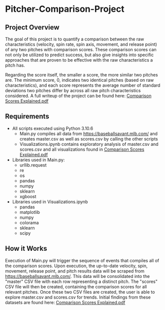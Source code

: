 # Pitcher-Comparison-Project

## Project Overview
The goal of this project is to quantify a comparison between the raw characteristics (velocity, spin rate, spin axis, movement, and release point) of any two pitches with comparison scores. These comparison scores can not only be utilized to predict success, but also give insights into specific approaches that are proven to be effective with the raw characteristics a pitch has. 

Regarding the score itself, the smaller a score, the more similar two pitches are. The minimum score, 0, indicates two identical pitches (based on raw characteristics), and each score represents the average number of standard deviations two pitches differ by across all raw pitch characteristics considered. A full writeup of the project can be found here: [Comparison Scores Explained.pdf](https://github.com/jacklambert1/Pitcher-Comparison-Project/files/9382836/Comparison.Scores.Explained.pdf)

## Requirements
- All scripts executed using Python 3.10.6
  - Main.py compiles all data from https://baseballsavant.mlb.com/ and creates master.csv as well as scores.csv by calling the other scripts
  - Visualizations.ipynb contains exploratory analysis of master.csv and scores.csv and all visualizations found in [Comparison Scores Explained.pdf](https://github.com/jacklambert1/Pitcher-Comparison-Project/files/9382836/Comparison.Scores.Explained.pdf)
- Libraries used in Main.py:
  - urllib.request
  - re
  - os
  - pandas
  - numpy
  - sklearn
  - xgboost
- Libraries used in Visualizations.ipynb
  - pandas
  - matplotlib
  - numpy
  - colorama
  - sklearn
  - scipy

## How it Works
Execution of Main.py will trigger the sequence of events that compiles all of the comparison scores. Upon execution, the up-to-date velocity, spin, movement, release point, and pitch results data will be scraped from https://baseballsavant.mlb.com/. This data will be consolidated into the "master" CSV file with each row representing a distinct pitch. The "scores" CSV file will then be created, containing the comparison scores for all relevant pitches. Once these two CSV files are created, the user is able to explore master.csv and scores.csv for trends. Initial findings from these datasets are found here: [Comparison Scores Explained.pdf](https://github.com/jacklambert1/Pitcher-Comparison-Project/files/9382836/Comparison.Scores.Explained.pdf)
